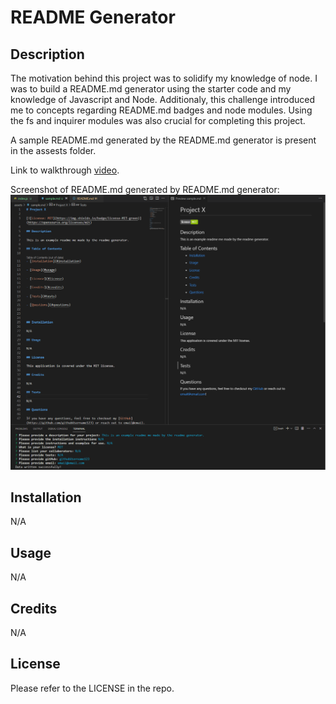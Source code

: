 # README Generator

## Description

The motivation behind this project was to solidify my knowledge of node. I was to build a README.md generator using the starter code and my knowledge of Javascript and Node. Additionaly, this challenge introduced me to concepts regarding README.md badges and node modules. Using the fs and inquirer modules was also crucial for completing this project. 

A sample README.md generated by the README.md generator is present in the assests folder.

Link to walkthrough [video](https://drive.google.com/file/d/1ps6l0Kv6fXZTFqOETJnoVVB0osfwCmw4/view).


Screenshot of README.md generated by README.md generator:
![Screenshot of project](assets/screenshots/readme%20generated%20by%20readme%20generator.png)


## Installation

N/A

## Usage

N/A

## Credits

N/A

## License

Please refer to the LICENSE in the repo.
